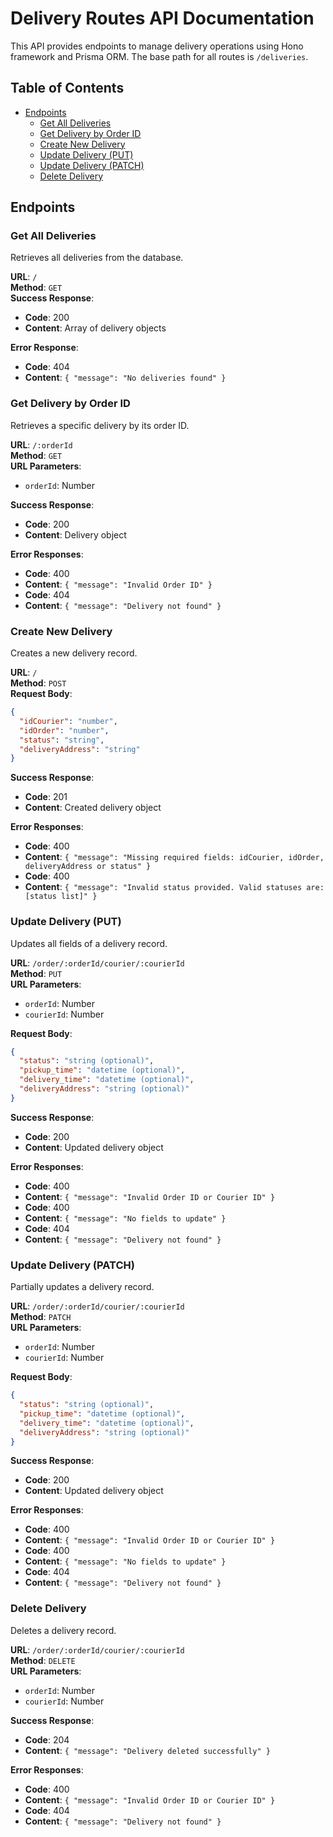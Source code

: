 # Delivery Routes API Documentation

This API provides endpoints to manage delivery operations using Hono framework and Prisma ORM. The base path for all routes is `/deliveries`.

## Table of Contents
- [Endpoints](#endpoints)
  - [Get All Deliveries](#get-all-deliveries)
  - [Get Delivery by Order ID](#get-delivery-by-order-id)
  - [Create New Delivery](#create-new-delivery)
  - [Update Delivery (PUT)](#update-delivery-put)
  - [Update Delivery (PATCH)](#update-delivery-patch)
  - [Delete Delivery](#delete-delivery)

## Endpoints

### Get All Deliveries
Retrieves all deliveries from the database.

**URL**: `/`  
**Method**: `GET`  
**Success Response**:
- **Code**: 200
- **Content**: Array of delivery objects

**Error Response**:
- **Code**: 404
- **Content**: `{ "message": "No deliveries found" }`

### Get Delivery by Order ID
Retrieves a specific delivery by its order ID.

**URL**: `/:orderId`  
**Method**: `GET`  
**URL Parameters**: 
- `orderId`: Number

**Success Response**:
- **Code**: 200
- **Content**: Delivery object

**Error Responses**:
- **Code**: 400
- **Content**: `{ "message": "Invalid Order ID" }`
- **Code**: 404
- **Content**: `{ "message": "Delivery not found" }`

### Create New Delivery
Creates a new delivery record.

**URL**: `/`  
**Method**: `POST`  
**Request Body**:
```json
{
  "idCourier": "number",
  "idOrder": "number",
  "status": "string",
  "deliveryAddress": "string"
}
```

**Success Response**:
- **Code**: 201
- **Content**: Created delivery object

**Error Responses**:
- **Code**: 400
- **Content**: `{ "message": "Missing required fields: idCourier, idOrder, deliveryAddress or status" }`
- **Code**: 400
- **Content**: `{ "message": "Invalid status provided. Valid statuses are: [status list]" }`

### Update Delivery (PUT)
Updates all fields of a delivery record.

**URL**: `/order/:orderId/courier/:courierId`  
**Method**: `PUT`  
**URL Parameters**:
- `orderId`: Number
- `courierId`: Number

**Request Body**:
```json
{
  "status": "string (optional)",
  "pickup_time": "datetime (optional)",
  "delivery_time": "datetime (optional)",
  "deliveryAddress": "string (optional)"
}
```

**Success Response**:
- **Code**: 200
- **Content**: Updated delivery object

**Error Responses**:
- **Code**: 400
- **Content**: `{ "message": "Invalid Order ID or Courier ID" }`
- **Code**: 400
- **Content**: `{ "message": "No fields to update" }`
- **Code**: 404
- **Content**: `{ "message": "Delivery not found" }`

### Update Delivery (PATCH)
Partially updates a delivery record.

**URL**: `/order/:orderId/courier/:courierId`  
**Method**: `PATCH`  
**URL Parameters**:
- `orderId`: Number
- `courierId`: Number

**Request Body**:
```json
{
  "status": "string (optional)",
  "pickup_time": "datetime (optional)",
  "delivery_time": "datetime (optional)",
  "deliveryAddress": "string (optional)"
}
```

**Success Response**:
- **Code**: 200
- **Content**: Updated delivery object

**Error Responses**:
- **Code**: 400
- **Content**: `{ "message": "Invalid Order ID or Courier ID" }`
- **Code**: 400
- **Content**: `{ "message": "No fields to update" }`
- **Code**: 404
- **Content**: `{ "message": "Delivery not found" }`

### Delete Delivery
Deletes a delivery record.

**URL**: `/order/:orderId/courier/:courierId`  
**Method**: `DELETE`  
**URL Parameters**:
- `orderId`: Number
- `courierId`: Number

**Success Response**:
- **Code**: 204
- **Content**: `{ "message": "Delivery deleted successfully" }`

**Error Responses**:
- **Code**: 400
- **Content**: `{ "message": "Invalid Order ID or Courier ID" }`
- **Code**: 404
- **Content**: `{ "message": "Delivery not found" }`